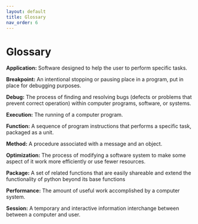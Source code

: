 ```yaml
---
layout: default
title: Glossary
nav_order: 6
---
```


# Glossary

**Application:** Software designed to help the user to perform specific tasks.

**Breakpoint:**  An intentional stopping or pausing place in a program, put in place for debugging purposes.

**Debug:** The process of finding and resolving bugs (defects or problems that prevent correct operation) within computer programs, software, or systems.

**Execution:** The running of a computer program.

**Function:** A sequence of program instructions that performs a specific task, packaged as a unit.

**Method:**  A procedure associated with a message and an object.

**Optimization:** The process of modifying a software system to make some aspect of it work more efficiently or use fewer resources.

**Package:** A set of related functions that are easily shareable and extend the functionality of python beyond its base functions

**Performance:** The amount of useful work accomplished by a computer system.

**Session:**  A temporary and interactive information interchange between between a computer and user.

